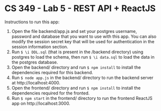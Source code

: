# CS 349 - Lab 5 - REST API + ReactJS

Instructions to run this app:
1. Open the file backend/app.js and set your postgres username, password and database that you want to use with this app. You can also modify the session secret key that will be used for authentication in the session information section.
2. Run `$ \i DDL.sql` (that is present in the /backend directory) using postgres to load the schema, then run `$ \i data.sql` to load the data in the postgres database.
3. Open the backend/ directory and run `$ npm install` to install the dependencies required for this backend.
4. Run `$ node app.js` in the backend/ directory to run the backend server at http://localhost:4000.
5. Open the frontend/ directory and run `$ npm install` to install the dependencies required for the fronted.
6. Run `$ npm start` in the frontend/ directory to run the frontend ReactJS app on http://localhost:3000.
